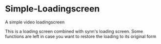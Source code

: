 # Simple-Loadingscreen
A simple video loadingscreen

This is a loading screen combined with synn's loading screen. Some functions are left in case you want to restore the loading to its original form
